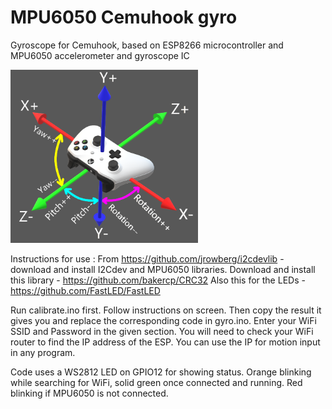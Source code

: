 # MPU6050 Cemuhook gyro

Gyroscope for Cemuhook, based on ESP8266 microcontroller and MPU6050 accelerometer and gyroscope IC

<img src="https://github.com/KerJoe/MPU6050-Cemuhook-gyro/raw/master/demo.png" width="300">

Instructions for use :
From https://github.com/jrowberg/i2cdevlib - download and install I2Cdev and MPU6050 libraries.
Download and install this library - https://github.com/bakercp/CRC32
Also this for the LEDs - https://github.com/FastLED/FastLED

Run calibrate.ino first. Follow instructions on screen. Then copy the result it gives you and replace the corresponding code in gyro.ino. Enter your WiFi SSID and Password in the given section. You will need to check your WiFi router to find the IP address of the ESP. You can use the IP for motion input in any program.

Code uses a WS2812 LED on GPIO12 for showing status. Orange blinking while searching for WiFi, solid green once connected and running. Red blinking if MPU6050 is not connected.
